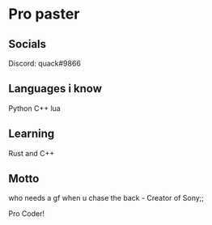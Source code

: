 # Pro paster
## Socials
Discord: quack#9866
## Languages i know 
Python C++ lua
## Learning
Rust and C++
## Motto
who needs a gf when u chase the back - Creator of Sony;;


Pro Coder!

